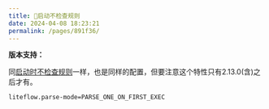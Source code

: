 ```yaml
---
title: 🥨启动不检查规则
date: 2024-04-08 18:23:21
permalink: /pages/891f36/
---
```


**版本支持：**<Badge text="v2.13.0+" vertical="middle"/>

同[启动时不检查规则](/pages/891f36/)一样，也是同样的配置，但要注意这个特性只有2.13.0(含)之后才有。

```properties
liteflow.parse-mode=PARSE_ONE_ON_FIRST_EXEC
```



